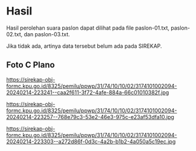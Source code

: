 # Hasil

Hasil perolehan suara paslon dapat dilihat pada file paslon-01.txt, paslon-02.txt, dan paslon-03.txt.

Jika tidak ada, artinya data tersebut belum ada pada SIREKAP.

## Foto C Plano

https://sirekap-obj-formc.kpu.go.id/8325/pemilu/ppwp/31/74/10/10/02/3174101002094-20240214-223241--caa2f611-3f72-4afe-884a-66c01010382f.jpg

https://sirekap-obj-formc.kpu.go.id/8325/pemilu/ppwp/31/74/10/10/02/3174101002094-20240214-223257--768e79c3-53e2-46e3-975c-e23af53dfa10.jpg

https://sirekap-obj-formc.kpu.go.id/8325/pemilu/ppwp/31/74/10/10/02/3174101002094-20240214-223303--a272d86f-0d3c-4a2b-b1b2-4a050a5c19ec.jpg
